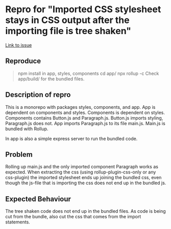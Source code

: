# Repro for "Imported CSS stylesheet stays in CSS output after the importing file is tree shaken"
[Link to issue](#)

## Reproduce

> npm install in app, styles, components
> cd app/
> npx rollup -c
> Check  app/build/ for the bundled files.

## Description of repro
This is a monorepo with packages styles, components, and app. App is dependent on components and styles. Components is dependent on styles. Components contains Button.js and Paragraph.js. Button.js imports styling, Paragraph.js does not. App imports Paragraph.js to its file main.js. Main.js is bundled with Rollup.

In app is also a simple express server to run the bundled code.

## Problem

Rolling up main.js and the only imported component Paragraph works as expected. When extracting the css (using rollup-plugin-css-only or any css-plugin) the imported stylesheet ends up joining the bundled css, even though the js-file that is importing the css does not end up in the bundled js.

## Expected Behaviour

The tree shaken code does not end up in the bundled files. As code is being cut from the bundle, also cut the css that comes from the import statements.
